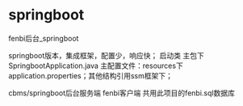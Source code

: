 # springboot
fenbi后台_springboot

springboot版本，集成框架，配置少，响应快；
启动类 主包下 SpringbootApplication.java   主配置文件：resources下application.properties；其他结构引用ssm框架下；

cbms/springboot后台服务端  fenbi客户端  共用此项目的fenbi.sql数据库

#
